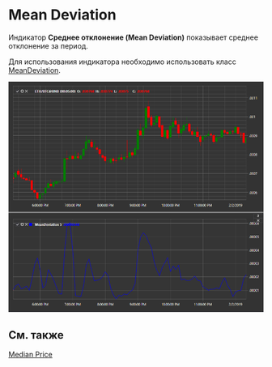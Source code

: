 # Mean Deviation

Индикатор **Среднее отклонение (Mean Deviation)** показывает среднее отклонение за период. 

Для использования индикатора необходимо использовать класс [MeanDeviation](../api/StockSharp.Algo.Indicators.MeanDeviation.html). 

![IndicatorMeanDeviation](../images/IndicatorMeanDeviation.png)

## См. также

[Median Price](IndicatorMedianPrice.md)
